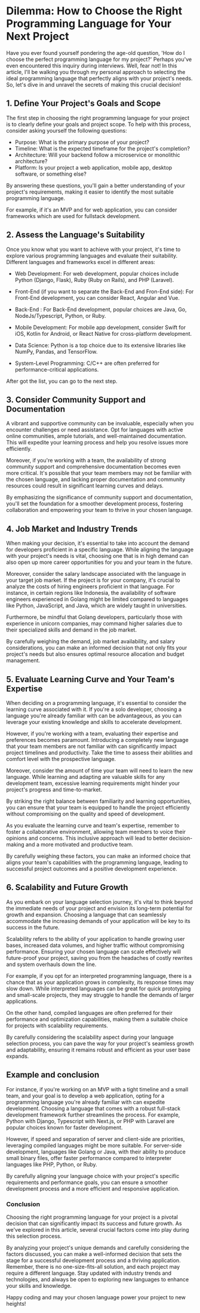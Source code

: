 # Dilemma: How to Choose the Right Programming Language for Your Next Project

Have you ever found yourself pondering the age-old question, 'How do I choose the perfect programming language for my project?' Perhaps you've even encountered this inquiry during interviews. Well, fear not! In this article, I'll be walking you through my personal approach to selecting the ideal programming language that perfectly aligns with your project's needs. So, let's dive in and unravel the secrets of making this crucial decision!

## 1. Define Your Project's Goals and Scope

The first step in choosing the right programming language for your project is to clearly define your goals and project scope. To help with this process, consider asking yourself the following questions:

- Purpose: What is the primary purpose of your project?
- Timeline: What is the expected timeframe for the project's completion?
- Architecture: Will your backend follow a microservice or monolithic architecture?
- Platform: Is your project a web application, mobile app, desktop software, or something else?

By answering these questions, you'll gain a better understanding of your project's requirements, making it easier to identify the most suitable programming language.

For example, if it's an MVP and for web application, you can consider frameworks which are used for fullstack development.

## 2. Assess the Language's Suitability

Once you know what you want to achieve with your project, it's time to explore various programming languages and evaluate their suitability. Different languages and frameworks excel in different areas:

- Web Development: For web development, popular choices include Python (Django, Flask), Ruby (Ruby on Rails), and PHP (Laravel).

- Front-End (if you want to separate the Back-End and Fron-End side): For Front-End development, you can consider React, Angular and Vue.

- Back-End : For Back-End development, popular choices are Java, Go, NodeJs/Typescript, Python, or Ruby.

- Mobile Development: For mobile app development, consider Swift for iOS, Kotlin for Android, or React Native for cross-platform development.

- Data Science: Python is a top choice due to its extensive libraries like NumPy, Pandas, and TensorFlow.

- System-Level Programming: C/C++ are often preferred for performance-critical applications.

After got the list, you can go to the next step.

## 3. Consider Community Support and Documentation

A vibrant and supportive community can be invaluable, especially when you encounter challenges or need assistance. Opt for languages with active online communities, ample tutorials, and well-maintained documentation. This will expedite your learning process and help you resolve issues more efficiently.

Moreover, if you're working with a team, the availability of strong community support and comprehensive documentation becomes even more critical. It's possible that your team members may not be familiar with the chosen language, and lacking proper documentation and community resources could result in significant learning curves and delays.

By emphasizing the significance of community support and documentation, you'll set the foundation for a smoother development process, fostering collaboration and empowering your team to thrive in your chosen language.


## 4. Job Market and Industry Trends
When making your decision, it's essential to take into account the demand for developers proficient in a specific language. While aligning the language with your project's needs is vital, choosing one that is in high demand can also open up more career opportunities for you and your team in the future.

Moreover, consider the salary landscape associated with the language in your target job market. If the project is for your company, it's crucial to analyze the costs of hiring engineers proficient in that language. For instance, in certain regions like Indonesia, the availability of software engineers experienced in Golang might be limited compared to languages like Python, JavaScript, and Java, which are widely taught in universities.

Furthermore, be mindful that Golang developers, particularly those with experience in unicorn companies, may command higher salaries due to their specialized skills and demand in the job market.

By carefully weighing the demand, job market availability, and salary considerations, you can make an informed decision that not only fits your project's needs but also ensures optimal resource allocation and budget management.


## 5. Evaluate Learning Curve and Your Team's Expertise

When deciding on a programming language, it's essential to consider the learning curve associated with it. If you're a solo developer, choosing a language you're already familiar with can be advantageous, as you can leverage your existing knowledge and skills to accelerate development.

However, if you're working with a team, evaluating their expertise and preferences becomes paramount. Introducing a completely new language that your team members are not familiar with can significantly impact project timelines and productivity. Take the time to assess their abilities and comfort level with the prospective language.

Moreover, consider the amount of time your team will need to learn the new language. While learning and adapting are valuable skills for any development team, excessive learning requirements might hinder your project's progress and time-to-market.

By striking the right balance between familiarity and learning opportunities, you can ensure that your team is equipped to handle the project efficiently without compromising on the quality and speed of development.

As you evaluate the learning curve and team's expertise, remember to foster a collaborative environment, allowing team members to voice their opinions and concerns. This inclusive approach will lead to better decision-making and a more motivated and productive team.

By carefully weighing these factors, you can make an informed choice that aligns your team's capabilities with the programming language, leading to successful project outcomes and a positive development experience.


## 6. Scalability and Future Growth
As you embark on your language selection journey, it's vital to think beyond the immediate needs of your project and envision its long-term potential for growth and expansion. Choosing a language that can seamlessly accommodate the increasing demands of your application will be key to its success in the future.

Scalability refers to the ability of your application to handle growing user bases, increased data volumes, and higher traffic without compromising performance. Ensuring your chosen language can scale effectively will future-proof your project, saving you from the headaches of costly rewrites and system overhauls down the line.

For example, if you opt for an interpreted programming language, there is a chance that as your application grows in complexity, its response times may slow down. While interpreted languages can be great for quick prototyping and small-scale projects, they may struggle to handle the demands of larger applications.

On the other hand, compiled languages are often preferred for their performance and optimization capabilities, making them a suitable choice for projects with scalability requirements.

By carefully considering the scalability aspect during your language selection process, you can pave the way for your project's seamless growth and adaptability, ensuring it remains robust and efficient as your user base expands.


## Example and conclusion
For instance, if you're working on an MVP with a tight timeline and a small team, and your goal is to develop a web application, opting for a programming language you're already familiar with can expedite development. Choosing a language that comes with a robust full-stack development framework further streamlines the process. For example, Python with Django, Typescript with Next.js, or PHP with Laravel are popular choices known for faster development.

However, if speed and separation of server and client-side are priorities, leveraging compiled languages might be more suitable. For server-side development, languages like Golang or Java, with their ability to produce small binary files, offer faster performance compared to interpreter languages like PHP, Python, or Ruby.

By carefully aligning your language choice with your project's specific requirements and performance goals, you can ensure a smoother development process and a more efficient and responsive application.


### Conclusion

Choosing the right programming language for your project is a pivotal decision that can significantly impact its success and future growth. As we've explored in this article, several crucial factors come into play during this selection process.

By analyzing your project's unique demands and carefully considering the factors discussed, you can make a well-informed decision that sets the stage for a successful development process and a thriving application. Remember, there is no one-size-fits-all solution, and each project may require a different language. Stay updated with industry trends and technologies, and always be open to exploring new languages to enhance your skills and knowledge.

Happy coding and may your chosen language power your project to new heights!